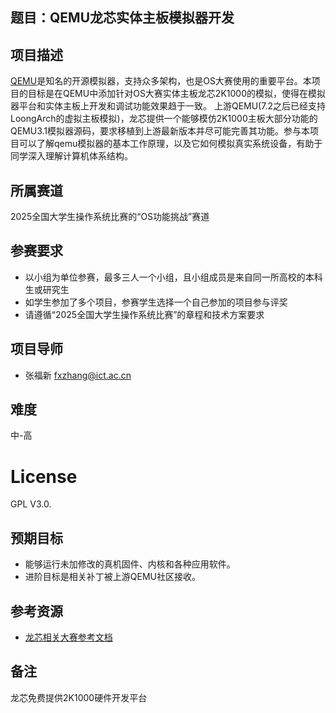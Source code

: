 ## 题目：QEMU龙芯实体主板模拟器开发
## 项目描述

[QEMU](https://www.qemu.org/)是知名的开源模拟器，支持众多架构，也是OS大赛使用的重要平台。本项目的目标是在QEMU中添加针对OS大赛实体主板龙芯2K1000的模拟，使得在模拟器平台和实体主板上开发和调试功能效果趋于一致。 上游QEMU(7.2之后已经支持LoongArch的虚拟主板模拟)，龙芯提供一个能够模仿2K1000主板大部分功能的QEMU3.1模拟器源码，要求移植到上游最新版本并尽可能完善其功能。参与本项目可以了解qemu模拟器的基本工作原理，以及它如何模拟真实系统设备，有助于同学深入理解计算机体系结构。

## 所属赛道

2025全国大学生操作系统比赛的“OS功能挑战”赛道

## 参赛要求

* 以小组为单位参赛，最多三人一个小组，且小组成员是来自同一所高校的本科生或研究生
* 如学生参加了多个项目，参赛学生选择一个自己参加的项目参与评奖
* 请遵循“2025全国大学生操作系统比赛”的章程和技术方案要求

## 项目导师

* 张福新 fxzhang@ict.ac.cn 

## 难度
中-高

# License
GPL V3.0.

## 预期目标

* 能够运行未加修改的真机固件、内核和各种应用软件。
* 进阶目标是相关补丁被上游QEMU社区接收。

## 参考资源

* [龙芯相关大赛参考文档](https://github.com/LoongsonLab/oscomp-documents)

## 备注

龙芯免费提供2K1000硬件开发平台

